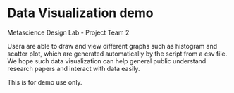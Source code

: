 # Data Visualization demo
Metascience Design Lab - Project Team 2

Usera are able to draw and view different graphs such as histogram and scatter plot, which are generated automatically by the script from a csv file. We hope such data visualization can help general public understand research papers and interact with data easily.

This is for demo use only.
